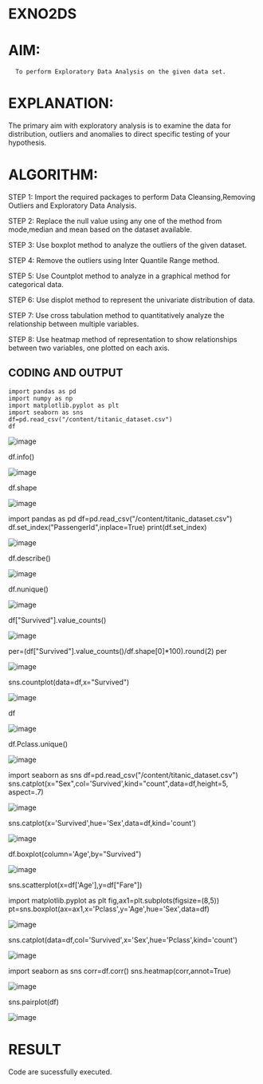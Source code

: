 # EXNO2DS
# AIM:
      To perform Exploratory Data Analysis on the given data set.
      
# EXPLANATION:
  The primary aim with exploratory analysis is to examine the data for distribution, outliers and anomalies to direct specific testing of your hypothesis.
  
# ALGORITHM:
STEP 1: Import the required packages to perform Data Cleansing,Removing Outliers and Exploratory Data Analysis.

STEP 2: Replace the null value using any one of the method from mode,median and mean based on the dataset available.

STEP 3: Use boxplot method to analyze the outliers of the given dataset.

STEP 4: Remove the outliers using Inter Quantile Range method.

STEP 5: Use Countplot method to analyze in a graphical method for categorical data.

STEP 6: Use displot method to represent the univariate distribution of data.

STEP 7: Use cross tabulation method to quantitatively analyze the relationship between multiple variables.

STEP 8: Use heatmap method of representation to show relationships between two variables, one plotted on each axis.

## CODING AND OUTPUT
```       
import pandas as pd
import numpy as np
import matplotlib.pyplot as plt
import seaborn as sns
df=pd.read_csv("/content/titanic_dataset.csv")
df

```
![image](https://github.com/user-attachments/assets/1672caf0-6143-41ef-9735-f8d8f48c0355)

df.info()

![image](https://github.com/user-attachments/assets/299de69f-b58d-4c4d-a9e8-df32e534d790)

df.shape

![image](https://github.com/user-attachments/assets/65371432-9d75-4c87-a196-94065de00b34)

import pandas as pd
df=pd.read_csv("/content/titanic_dataset.csv")
df.set_index("PassengerId",inplace=True)
print(df.set_index)

![image](https://github.com/user-attachments/assets/7becd46c-15c4-4f9b-a75e-5e938f37ffd9)


df.describe()

![image](https://github.com/user-attachments/assets/3a65160e-6870-43d2-a669-829ec69aaa6e)

df.nunique()

![image](https://github.com/user-attachments/assets/69c95c5e-0ba9-46c1-9ec5-c16d1e83bfc6)

df["Survived"].value_counts()

![image](https://github.com/user-attachments/assets/3553d053-1a1b-4352-a949-2bd7cc80e15a)

per=(df["Survived"].value_counts()/df.shape[0]*100).round(2)
per

![image](https://github.com/user-attachments/assets/d01cb488-c9c9-495f-8715-a6759120181f)

sns.countplot(data=df,x="Survived")

![image](https://github.com/user-attachments/assets/0b1f5070-e07a-4086-91bd-50610630480e)

df

![image](https://github.com/user-attachments/assets/2ff7937e-c207-4eac-aa01-cf694da8242d)

df.Pclass.unique()

![image](https://github.com/user-attachments/assets/f4b2e382-08bb-4af8-b024-11ff9fcf50cb)

import seaborn as sns
df=pd.read_csv("/content/titanic_dataset.csv")
sns.catplot(x="Sex",col='Survived',kind="count",data=df,height=5, aspect=.7)

![image](https://github.com/user-attachments/assets/9ff2a3e5-8c14-4c2f-937a-43a67d845b9c)

sns.catplot(x='Survived',hue='Sex',data=df,kind='count')

![image](https://github.com/user-attachments/assets/8531623f-3c00-4e3b-a86d-fd776d806c62)

df.boxplot(column='Age',by="Survived")

![image](https://github.com/user-attachments/assets/876aa106-fd55-45bb-ac2d-cff2a6942144)

sns.scatterplot(x=df['Age'],y=df["Fare"])

import matplotlib.pyplot as plt
fig,ax1=plt.subplots(figsize=(8,5))
pt=sns.boxplot(ax=ax1,x='Pclass',y='Age',hue='Sex',data=df)

![image](https://github.com/user-attachments/assets/19d1e1ac-ddca-437b-9d5e-6fbecaa429fe)

sns.catplot(data=df,col='Survived',x='Sex',hue='Pclass',kind='count')

![image](https://github.com/user-attachments/assets/681772a6-98c7-4f1a-8467-43b91b08eae6)

import seaborn as sns
corr=df.corr()
sns.heatmap(corr,annot=True)

![image](https://github.com/user-attachments/assets/8461faea-d6f0-4bdf-847a-12a4b0144485)

sns.pairplot(df)

![image](https://github.com/user-attachments/assets/a7f29db8-2184-4319-a568-84a9279b4506)


# RESULT
 Code are sucessfully executed.
